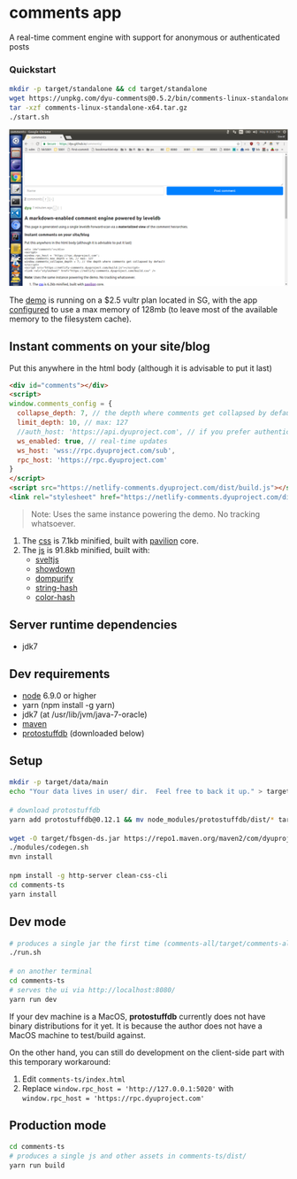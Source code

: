 # comments app
A real-time comment engine with support for anonymous or authenticated posts

### Quickstart
```sh
mkdir -p target/standalone && cd target/standalone
wget https://unpkg.com/dyu-comments@0.5.2/bin/comments-linux-standalone-x64.tar.gz
tar -xzf comments-linux-standalone-x64.tar.gz
./start.sh
```

![screenshot](https://github.com/dyu/comments/raw/master/screenshot.png)

The [demo](https://netlify-comments.dyuproject.com) is running on a $2.5 vultr plan located in SG, with the app [configured](ARGS.txt) to use a max memory of 128mb (to leave most of the available memory to the filesystem cache).

## Instant comments on your site/blog
Put this anywhere in the html body (although it is advisable to put it last)
```html
<div id="comments"></div>
<script>
window.comments_config = {
  collapse_depth: 7, // the depth where comments get collapsed by default
  limit_depth: 10, // max: 127
  //auth_host: 'https://api.dyuproject.com', // if you prefer authenticated comments
  ws_enabled: true, // real-time updates
  ws_host: 'wss://rpc.dyuproject.com/sub',
  rpc_host: 'https://rpc.dyuproject.com'
}
</script>
<script src="https://netlify-comments.dyuproject.com/dist/build.js"></script>
<link rel="stylesheet" href="https://netlify-comments.dyuproject.com/dist/build.css" />
```
> Note: Uses the same instance powering the demo. No tracking whatsoever.

1. The [css](https://dyu.github.io/comments/dist/build.css) is 7.1kb minified, built with [pavilion](https://github.com/getpavilion/pavilion) core.
2. The [js](https://dyu.github.io/comments/dist/build.js) is 91.8kb minified, built with:
   - [sveltjs](https://github.com/sveltejs/svelte)
   - [showdown](https://github.com/showdownjs/showdown)
   - [dompurify](https://github.com/cure53/DOMPurify)
   - [string-hash](https://github.com/darkskyapp/string-hash)
   - [color-hash](https://github.com/zenozeng/color-hash)

## Server runtime dependencies
- jdk7

## Dev requirements
- [node](https://nodejs.org/en/download/) 6.9.0 or higher
- yarn (npm install -g yarn)
- jdk7 (at /usr/lib/jvm/java-7-oracle)
- [maven](https://maven.apache.org/download.cgi)
- [protostuffdb](https://gitlab.com/dyu/protostuffdb) (downloaded below)

## Setup
```sh
mkdir -p target/data/main
echo "Your data lives in user/ dir.  Feel free to back it up." > target/data/main/README.txt

# download protostuffdb
yarn add protostuffdb@0.12.1 && mv node_modules/protostuffdb/dist/* target/ && rm -f package.json yarn.lock && rm -r node_modules

wget -O target/fbsgen-ds.jar https://repo1.maven.org/maven2/com/dyuproject/fbsgen/ds/fbsgen-ds-fatjar/1.0.7/fbsgen-ds-fatjar-1.0.7.jar
./modules/codegen.sh
mvn install

npm install -g http-server clean-css-cli
cd comments-ts
yarn install
```

## Dev mode
```sh
# produces a single jar the first time (comments-all/target/comments-all-jarjar.jar)
./run.sh

# on another terminal
cd comments-ts
# serves the ui via http://localhost:8080/
yarn run dev
```

If your dev machine is a MacOS, **protostuffdb** currently does not have binary distributions for it yet.
It is because the author does not have a MacOS machine to test/build against.

On the other hand, you can still do development on the client-side part with this temporary workaround:
1. Edit ```comments-ts/index.html```
2. Replace ```window.rpc_host = 'http://127.0.0.1:5020'``` with ```window.rpc_host = 'https://rpc.dyuproject.com'```

## Production mode
```sh
cd comments-ts
# produces a single js and other assets in comments-ts/dist/
yarn run build
```

